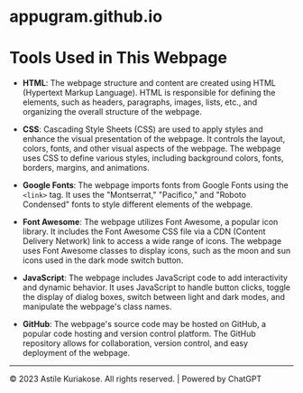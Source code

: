 # appugram.github.io

# Tools Used in This Webpage

- **HTML**: The webpage structure and content are created using HTML (Hypertext Markup Language). HTML is responsible for defining the elements, such as headers, paragraphs, images, lists, etc., and organizing the overall structure of the webpage.

- **CSS**: Cascading Style Sheets (CSS) are used to apply styles and enhance the visual presentation of the webpage. It controls the layout, colors, fonts, and other visual aspects of the webpage. The webpage uses CSS to define various styles, including background colors, fonts, borders, margins, and animations.

- **Google Fonts**: The webpage imports fonts from Google Fonts using the `<link>` tag. It uses the "Montserrat," "Pacifico," and "Roboto Condensed" fonts to style different elements of the webpage.

- **Font Awesome**: The webpage utilizes Font Awesome, a popular icon library. It includes the Font Awesome CSS file via a CDN (Content Delivery Network) link to access a wide range of icons. The webpage uses Font Awesome classes to display icons, such as the moon and sun icons used in the dark mode switch button.

- **JavaScript**: The webpage includes JavaScript code to add interactivity and dynamic behavior. It uses JavaScript to handle button clicks, toggle the display of dialog boxes, switch between light and dark modes, and manipulate the webpage's class names.

- **GitHub**: The webpage's source code may be hosted on GitHub, a popular code hosting and version control platform. The GitHub repository allows for collaboration, version control, and easy deployment of the webpage.
__________________________________________________________________
© 2023 Astile Kuriakose. All rights reserved. | Powered by ChatGPT
